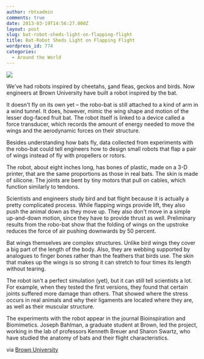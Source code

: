 ```yaml
---
author: rbtxadmin
comments: true
date: 2013-03-19T14:56:27.000Z
layout: post
slug: bat-robot-sheds-light-on-flapping-flight
title: Bat-Robot Sheds Light on Flapping Flight
wordpress_id: 774
categories:
  - Around the World
---
```


![](http://static.ddmcdn.com/gif/blogs/dnews-files-2013-02-Robot-Bat-660-jpg.jpg)

We've had robots inspired by cheetahs, [s](http://news.discovery.com/tech/robotics/robotic-sand-flea-jumps-30-feet-120329.htm)and fleas, geckos and birds. Now engineers at Brown University have built a robot inspired by the bat.

It doesn't fly on its own yet – the robo-bat is still attached to a kind of arm in a wind tunnel. It does, however, mimic the wing shape and motion of the lesser dog-faced fruit bat. The robot itself is linked to a device called a force transducer, which records the amount of energy needed to move the wings and the aerodynamic forces on their structure.

Besides understanding how bats fly, data collected from experiments with the robo-bat could tell engineers how to design small robots that flap a pair of wings instead of fly with propellers or rotors.

The robot, about eight inches long, has bones of plastic, made on a 3-D printer, that are the same proportions as those in real bats. The skin is made of silicone. The joints are bent by tiny motors that pull on cables, which function similarly to tendons.

Scientists and engineers study bird and bat flight because it is actually a pretty complicated process. While flapping wings provide lift, they also push the animal down as they move up. They also don't move in a simple up-and-down motion, since they have to provide thrust as well. Preliminary results from the robo-bat show that the folding of wings on the upstroke reduces the force of air pushing downwards by 50 percent.

Bat wings themselves are complex structures. Unlike bird wings they cover a big part of the length of the body. Also, they are webbing supported by analogues to finger bones rather than the feathers that birds use. The skin that makes up the wings is so strong it can stretch to four times its length without tearing.

The robot isn't a perfect simulation (yet), but it can still tell scientists a lot. For example, when they tested the first versions, they found that certain joints suffered more damage than others. That showed where the stress occurs in real animals and why their ligaments are located where they are, as well as their muscular structure.

The experiments with the robot appear in the journal Bioinspiration and Biomimetics. Joseph Bahlman, a graduate student at Brown, led the project, working in the lab of professors Kenneth Breuer and Sharon Swartz, who have studied the anatomy of bats and their flight characteristics.

via [Brown University](http://news.brown.edu/pressreleases/2013/02/robobat)
